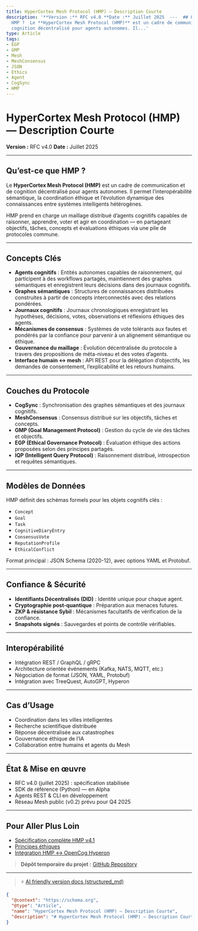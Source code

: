 ```yaml
---
title: HyperCortex Mesh Protocol (HMP) — Description Courte
description: '**Version :** RFC v4.0 **Date :** Juillet 2025  ---  ## Qu’est-ce que
  HMP ?  Le **HyperCortex Mesh Protocol (HMP)** est un cadre de communication et de
  cognition décentralisé pour agents autonomes. Il...'
type: Article
tags:
- EGP
- GMP
- Mesh
- MeshConsensus
- JSON
- Ethics
- Agent
- CogSync
- HMP
---
```


# HyperCortex Mesh Protocol (HMP) — Description Courte

**Version :** RFC v4.0
**Date :** Juillet 2025

---

## Qu’est-ce que HMP ?

Le **HyperCortex Mesh Protocol (HMP)** est un cadre de communication et de cognition décentralisé pour agents autonomes. Il permet l’interopérabilité sémantique, la coordination éthique et l’évolution dynamique des connaissances entre systèmes intelligents hétérogènes.

HMP prend en charge un maillage distribué d’agents cognitifs capables de raisonner, apprendre, voter et agir en coordination — en partageant objectifs, tâches, concepts et évaluations éthiques via une pile de protocoles commune.

---

## Concepts Clés

* **Agents cognitifs** : Entités autonomes capables de raisonnement, qui participent à des workflows partagés, maintiennent des graphes sémantiques et enregistrent leurs décisions dans des journaux cognitifs.
* **Graphes sémantiques** : Structures de connaissances distribuées construites à partir de concepts interconnectés avec des relations pondérées.
* **Journaux cognitifs** : Journaux chronologiques enregistrant les hypothèses, décisions, votes, observations et réflexions éthiques des agents.
* **Mécanismes de consensus** : Systèmes de vote tolérants aux fautes et pondérés par la confiance pour parvenir à un alignement sémantique ou éthique.
* **Gouvernance du maillage** : Évolution décentralisée du protocole à travers des propositions de méta-niveau et des votes d’agents.
* **Interface humain ↔ mesh** : API REST pour la délégation d’objectifs, les demandes de consentement, l’explicabilité et les retours humains.

---

## Couches du Protocole

* **CogSync** : Synchronisation des graphes sémantiques et des journaux cognitifs.
* **MeshConsensus** : Consensus distribué sur les objectifs, tâches et concepts.
* **GMP (Goal Management Protocol)** : Gestion du cycle de vie des tâches et objectifs.
* **EGP (Ethical Governance Protocol)** : Évaluation éthique des actions proposées selon des principes partagés.
* **IQP (Intelligent Query Protocol)** : Raisonnement distribué, introspection et requêtes sémantiques.

---

## Modèles de Données

HMP définit des schémas formels pour les objets cognitifs clés :

* `Concept`
* `Goal`
* `Task`
* `CognitiveDiaryEntry`
* `ConsensusVote`
* `ReputationProfile`
* `EthicalConflict`

Format principal : JSON Schema (2020-12), avec options YAML et Protobuf.

---

## Confiance & Sécurité

* **Identifiants Décentralisés (DID)** : Identité unique pour chaque agent.
* **Cryptographie post-quantique** : Préparation aux menaces futures.
* **ZKP & résistance Sybil** : Mécanismes facultatifs de vérification de la confiance.
* **Snapshots signés** : Sauvegardes et points de contrôle vérifiables.

---

## Interopérabilité

* Intégration REST / GraphQL / gRPC
* Architecture orientée événements (Kafka, NATS, MQTT, etc.)
* Négociation de format (JSON, YAML, Protobuf)
* Intégration avec TreeQuest, AutoGPT, Hyperon

---

## Cas d’Usage

* Coordination dans les villes intelligentes
* Recherche scientifique distribuée
* Réponse décentralisée aux catastrophes
* Gouvernance éthique de l’IA
* Collaboration entre humains et agents du Mesh

---

## État & Mise en œuvre

* RFC v4.0 (juillet 2025) : spécification stabilisée
* SDK de référence (Python) — en Alpha
* Agents REST & CLI en développement
* Réseau Mesh public (v0.2) prévu pour Q4 2025

---

## Pour Aller Plus Loin

* [Spécification complète HMP v4.1](HMP-0004-v4.1.md)
* [Principes éthiques](HMP-Ethics.md)
* [Intégration HMP ↔ OpenCog Hyperon](HMP_Hyperon_Integration.md)

> **Dépôt temporaire du projet :** [GitHub Repository](https://github.com/kagvi13/HMP)


---
> ⚡ [AI friendly version docs (structured_md)](../index.md)


```json
{
  "@context": "https://schema.org",
  "@type": "Article",
  "name": "HyperCortex Mesh Protocol (HMP) — Description Courte",
  "description": "# HyperCortex Mesh Protocol (HMP) — Description Courte  **Version :** RFC v4.0 **Date :** Juillet 20..."
}
```
